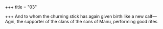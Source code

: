 +++
title = "03"

+++
And to whom the churning stick has again given birth like a new calf— Agni, the supporter of the clans of the sons of Manu, performing
good rites.